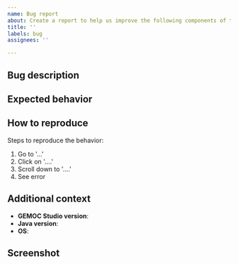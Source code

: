 ```yaml
---
name: Bug report
about: Create a report to help us improve the following components of the GEMOC Studio: moccml engine, moccml xdsml (if you know that the issue is relative to another component, consider opening the issue on one of the other GEMOC github repositories)
title: ''
labels: bug
assignees: ''

---
```


## Bug description

<!-- A clear and concise description of what the bug is. -->


## Expected behavior

<!-- A clear and concise description of what you were expecting to happen. -->


## How to reproduce

Steps to reproduce the behavior:
1. Go to '...'
2. Click on '....'
3. Scroll down to '....'
4. See error

## Additional context

<!-- Please fill in the following fields: -->

- **GEMOC Studio version**: 
- **Java version**: 
- **OS**: 

## Screenshot

<!-- If applicable -->


